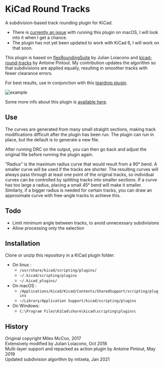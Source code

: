 # KiCad Round Tracks
A subdivision-based track rounding plugin for KiCad.

- There is [currently an issue](https://github.com/mitxela/kicad-round-tracks/issues/1) with running this plugin on macOS, I will look into it when I get a chance.
- The plugin has not yet been updated to work with KiCad 6, I will work on that soon.

This plugin is based on [flexRoundingSuite](https://github.com/jcloiacon/flexRoundingSuite) by Julian Loiacono and [kicad-round-tracks](https://github.com/stimulu/kicad-round-tracks) by Antoine Pintout. My contribution updates the algorithm so that subdivisions are applied equally, resulting in smoother tracks with fewer clearance errors.

For best results, use in conjunction with this [teardrop plugin](https://github.com/NilujePerchut/kicad_scripts).

![example](https://mitxela.com/img/uploads/sw/kicad/example.png)

Some more info about this plugin is [available here](https://mitxela.com/projects/melting_kicad).

## Use
The curves are generated from many small straight sections, making track modifications difficult after the plugin has been run. The plugin can run in place, but the default is to generate a new file.

After running DRC on the output, you can then go back and adjust the original file before running the plugin again.

"Radius" is the maximum radius curve that would result from a 90° bend. A smaller curve will be used if the tracks are shorter. The resulting curves will always pass through at least one point of the original tracks, so individual curves can be controlled by splitting tracks into smaller sections. If a curve has too large a radius, placing a small 45° bend will make it smaller. Similarly, if a bigger radius is needed for certain tracks, you can draw an approximate curve with free-angle tracks to achieve this.

## Todo
- Limit minimum angle between tracks, to avoid unnecessary subdivisions
- Allow processing only the selection

## Installation 
Clone or unzip this repository in a KiCad plugin folder:  

- On linux :
   - `/usr/share/kicad/scripting/plugins/`
   - `~/.kicad/scripting/plugins`
   - `~/.kicad_plugins/`
- On macOS :
   - `/Applications/kicad/Kicad/Contents/SharedSupport/scripting/plugins`
   - `~/Library/Application Support/kicad/scripting/plugins`
- On Windows:
   - `C:\Program Files\KiCad\share\kicad\scripting\plugins\`

## History
Original copyright Miles McCoo, 2017  
Extensively modified by Julian Loiacono, Oct 2018  
Multi-layer support and repacked as action plugin by Antoine Pintout, May 2019  
Updated subdivision algorithm by mitxela, Jan 2021  
